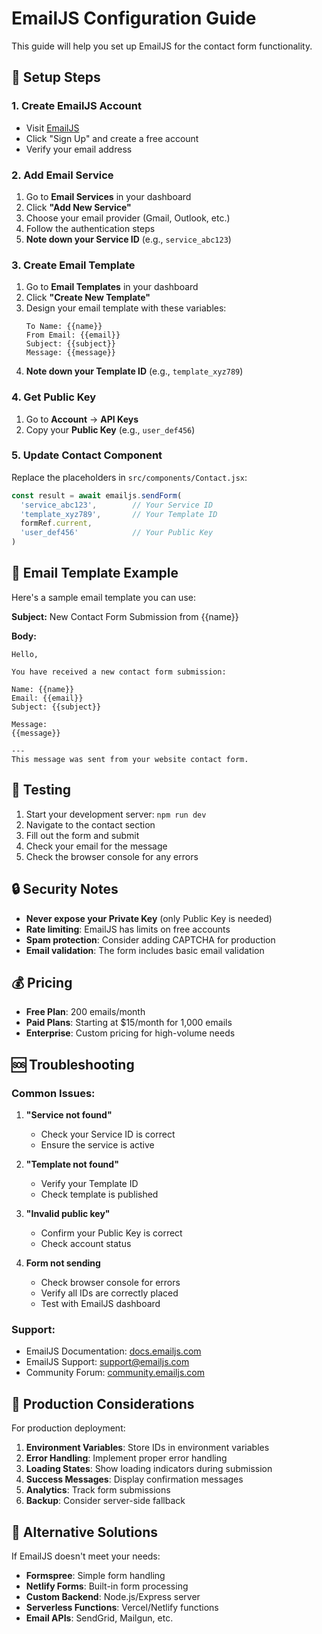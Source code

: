 # EmailJS Configuration Guide

This guide will help you set up EmailJS for the contact form functionality.

## 🔧 Setup Steps

### 1. Create EmailJS Account
- Visit [EmailJS](https://www.emailjs.com/)
- Click "Sign Up" and create a free account
- Verify your email address

### 2. Add Email Service
1. Go to **Email Services** in your dashboard
2. Click **"Add New Service"**
3. Choose your email provider (Gmail, Outlook, etc.)
4. Follow the authentication steps
5. **Note down your Service ID** (e.g., `service_abc123`)

### 3. Create Email Template
1. Go to **Email Templates** in your dashboard
2. Click **"Create New Template"**
3. Design your email template with these variables:
   ```
   To Name: {{name}}
   From Email: {{email}}
   Subject: {{subject}}
   Message: {{message}}
   ```
4. **Note down your Template ID** (e.g., `template_xyz789`)

### 4. Get Public Key
1. Go to **Account** → **API Keys**
2. Copy your **Public Key** (e.g., `user_def456`)

### 5. Update Contact Component
Replace the placeholders in `src/components/Contact.jsx`:

```jsx
const result = await emailjs.sendForm(
  'service_abc123',        // Your Service ID
  'template_xyz789',       // Your Template ID
  formRef.current,
  'user_def456'            // Your Public Key
)
```

## 📧 Email Template Example

Here's a sample email template you can use:

**Subject:** New Contact Form Submission from {{name}}

**Body:**
```
Hello,

You have received a new contact form submission:

Name: {{name}}
Email: {{email}}
Subject: {{subject}}

Message:
{{message}}

---
This message was sent from your website contact form.
```

## 🚀 Testing

1. Start your development server: `npm run dev`
2. Navigate to the contact section
3. Fill out the form and submit
4. Check your email for the message
5. Check the browser console for any errors

## 🔒 Security Notes

- **Never expose your Private Key** (only Public Key is needed)
- **Rate limiting**: EmailJS has limits on free accounts
- **Spam protection**: Consider adding CAPTCHA for production
- **Email validation**: The form includes basic email validation

## 💰 Pricing

- **Free Plan**: 200 emails/month
- **Paid Plans**: Starting at $15/month for 1,000 emails
- **Enterprise**: Custom pricing for high-volume needs

## 🆘 Troubleshooting

### Common Issues:

1. **"Service not found"**
   - Check your Service ID is correct
   - Ensure the service is active

2. **"Template not found"**
   - Verify your Template ID
   - Check template is published

3. **"Invalid public key"**
   - Confirm your Public Key is correct
   - Check account status

4. **Form not sending**
   - Check browser console for errors
   - Verify all IDs are correctly placed
   - Test with EmailJS dashboard

### Support:
- EmailJS Documentation: [docs.emailjs.com](https://docs.emailjs.com/)
- EmailJS Support: [support@emailjs.com](mailto:support@emailjs.com)
- Community Forum: [community.emailjs.com](https://community.emailjs.com/)

## 📱 Production Considerations

For production deployment:

1. **Environment Variables**: Store IDs in environment variables
2. **Error Handling**: Implement proper error handling
3. **Loading States**: Show loading indicators during submission
4. **Success Messages**: Display confirmation messages
5. **Analytics**: Track form submissions
6. **Backup**: Consider server-side fallback

## 🔄 Alternative Solutions

If EmailJS doesn't meet your needs:

- **Formspree**: Simple form handling
- **Netlify Forms**: Built-in form processing
- **Custom Backend**: Node.js/Express server
- **Serverless Functions**: Vercel/Netlify functions
- **Email APIs**: SendGrid, Mailgun, etc.
